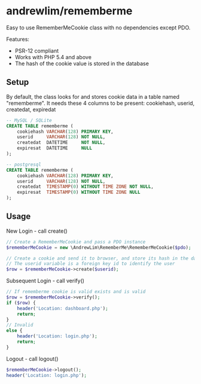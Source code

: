 # andrewlim/rememberme

Easy to use RememberMeCookie class with no dependencies except PDO.

Features:
- PSR-12 compliant
- Works with PHP 5.4 and above
- The hash of the cookie value is stored in the database

## Setup

By default, the class looks for and stores cookie data in a table named "rememberme".
It needs these 4 columns to be present: cookiehash, userid, createdat, expiredat

```sql
-- MySQL / SQLite
CREATE TABLE rememberme (
    cookiehash VARCHAR(128) PRIMARY KEY,
    userid     VARCHAR(128) NOT NULL,
    createdat  DATETIME     NOT NULL,
    expiresat  DATETIME     NULL
);
```

```sql
-- postgresql
CREATE TABLE rememberme (
    cookiehash VARCHAR(128) PRIMARY KEY,
    userid     VARCHAR(128) NOT NULL,
    createdat  TIMESTAMP(0) WITHOUT TIME ZONE NOT NULL,
    expiresat  TIMESTAMP(0) WITHOUT TIME ZONE NULL
);
```

## Usage

New Login - call create()

```php
// Create a RememberMeCookie and pass a PDO instance
$rememberMeCookie = new \AndrewLim\RememberMe\RememberMeCookie($pdo);

// Create a cookie and send it to browser, and store its hash in the database
// The userid variable is a foreign key id to identify the user
$row = $rememberMeCookie->create($userid);

```

Subsequent Login - call verify()

```php
// If rememberme cookie is valid exists and is valid
$row = $rememberMeCookie->verify();
if ($row) {
    header('Location: dashboard.php');
    return;
}
// Invalid
else {
    header('Location: login.php');
    return;
}

```

Logout - call logout()
```php
$rememberMeCookie->logout();
header('Location: login.php');
```
